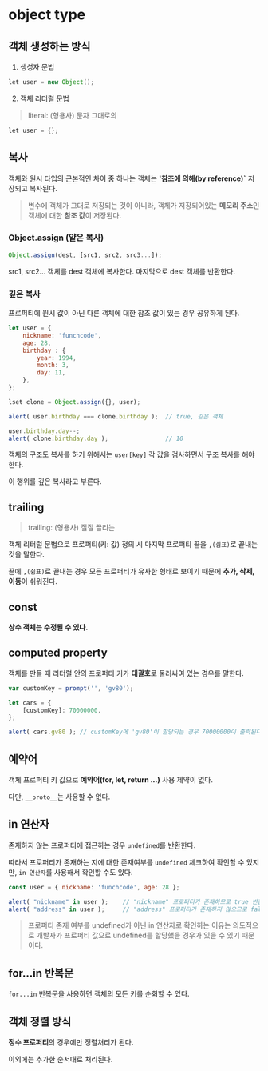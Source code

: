 # object type

## 객체 생성하는 방식

1. 생성자 문법

```java script
let user = new Object();
```

2. 객체 리터럴 문법

> literal: (형용사) 문자 그대로의  

```java script
let user = {};
```

## 복사

객체와 원시 타입의 근본적인 차이 중 하나는 객체는 **'참조에 의해(by reference)`** 저장되고 복사된다.

> 변수에 객체가 그대로 저장되는 것이 아니라, 객체가 저장되어있는 **메모리 주소**인 객체에 대한 **참조 값**이 저장된다.

### Object.assign (얕은 복사)

```javascript
Object.assign(dest, [src1, src2, src3...]);
```

src1, src2... 객체를 dest 객체에 복사한다. 마지막으로 dest 객체를 반환한다.

### 깊은 복사

프로퍼티에 원시 값이 아닌 다른 객체에 대한 참조 값이 있는 경우 공유하게 된다.

```javascript
let user = {
    nickname: 'funchcode',
    age: 28,
    birthday : {
        year: 1994,
        month: 3,
        day: 11,
    },
};

lset clone = Object.assign({}, user);

alert( user.birthday === clone.birthday );  // true, 같은 객체

user.birthday.day--;
alert( clone.birthday.day );                // 10
```

객체의 구조도 복사를 하기 위해서는 `user[key]` 각 값을 검사하면서 구조 복사를 해야한다.

이 행위를 깊은 복사라고 부른다.

## trailing

> trailing: (형용사) 질질 끌리는

객체 리터럴 문법으로 프로퍼티(키: 값) 정의 시 마지막 프로퍼티 끝을 `,(쉼표)`로 끝내는 것을 말한다.

끝에 `,(쉼표)`로 끝내는 경우 모든 프로퍼티가 유사한 형태로 보이기 때문에 **추가, 삭제, 이동**이 쉬워진다.

## const

**상수 객체는 수정될 수 있다.**

## computed property

객체를 만들 때 리터럴 안의 프로퍼티 키가 **대괄호**로 둘러싸여 있는 경우를 말한다.

```javascript
var customKey = prompt('', 'gv80');

let cars = {
    [customKey]: 70000000,
};

alert( cars.gv80 ); // customKey에 'gv80'이 할당되는 경우 70000000이 출력된다.
```

## 예약어

객체 프로퍼티 키 값으로 **예약어(for, let, return ...)** 사용 제약이 없다.

다만, `__proto__`는 사용할 수 없다.

## in 연산자

존재하지 않는 프로퍼티에 접근하는 경우 `undefined`를 반환한다.

따라서 프로퍼티가 존재하는 지에 대한 존재여부를 `undefined` 체크하여 확인할 수 있지만, `in 연산자`를 사용해서 확인할 수도 있다.

```javascript
const user = { nickname: 'funchcode', age: 28 };

alert( "nickname" in user );    // "nickname" 프로퍼티가 존재하므로 true 반환
alert( "address" in user );     // "address" 프로퍼티가 존재하지 않으므로 false 반환
```

> 프로퍼티 존재 여부를 undefined가 아닌 in 연산자로 확인하는 이유는 의도적으로 개발자가 프로퍼티 값으로 undefined를 할당했을 경우가 있을 수 있기 때문이다.

## for...in 반복문

`for...in` 반복문을 사용하면 객체의 모든 키를 순회할 수 있다.

## 객체 정렬 방식

**정수 프로퍼티**의 경우에만 정렬처리가 된다.

이외에는 추가한 순서대로 처리된다.
